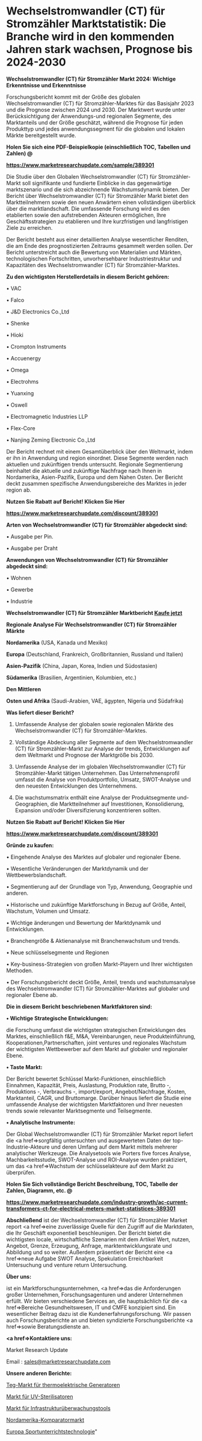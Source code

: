 # Wechselstromwandler (CT) für Stromzähler Marktstatistik: Die Branche wird in den kommenden Jahren stark wachsen, Prognose bis 2024-2030

<strong>Wechselstromwandler (CT) für Stromzähler Markt 2024: Wichtige Erkenntnisse und Erkenntnisse</strong>

Forschungsbericht kommt mit der Größe des globalen Wechselstromwandler (CT) für Stromzähler-Marktes für das Basisjahr 2023 und die Prognose zwischen 2024 und 2030. Der Marktwert wurde unter Berücksichtigung der Anwendungs-und regionalen Segmente, des Marktanteils und der Größe geschätzt, während die Prognose für jeden Produkttyp und jedes anwendungssegment für die globalen und lokalen Märkte bereitgestellt wurde.



<strong>Holen Sie sich eine PDF-Beispielkopie (einschließlich TOC, Tabellen und Zahlen) @
</strong>

<strong><a href=https://www.marketresearchupdate.com/sample/389301>

<strong>https://www.marketresearchupdate.com/sample/389301</u></font></a></strong></strong>

Die Studie über den Globalen Wechselstromwandler (CT) für Stromzähler-Markt soll signifikante und fundierte Einblicke in das gegenwärtige marktszenario und die sich abzeichnende Wachstumsdynamik bieten. Der Bericht über Wechselstromwandler (CT) für Stromzähler Markt bietet den Marktteilnehmern sowie den neuen Anwärtern einen vollständigen überblick über die marktlandschaft. Die umfassende Forschung wird es den etablierten sowie den aufstrebenden Akteuren ermöglichen, Ihre Geschäftsstrategien zu etablieren und Ihre kurzfristigen und langfristigen Ziele zu erreichen.

Der Bericht besteht aus einer detaillierten Analyse wesentlicher Renditen, die am Ende des prognostizierten Zeitraums gesammelt werden sollen. Der Bericht unterstreicht auch die Bewertung von Materialien und Märkten, technologischen Fortschritten, unvorhersehbarer Industriestruktur und Kapazitäten des Wechselstromwandler (CT) für Stromzähler-Marktes.



<strong>Zu den wichtigsten Herstellerdetails in diesem Bericht gehören:</strong>

• VAC

• Falco

• J&D Electronics Co.,Ltd

• Shenke

• Hioki

• Crompton Instruments

• Accuenergy

• Omega

• Electrohms

• Yuanxing

• Oswell

• Electromagnetic Industries LLP

• Flex-Core

• Nanjing Zeming Electronic Co.,Ltd

Der Bericht rechnet mit einem Gesamtüberblick über den Weltmarkt, indem er ihn in Anwendung und region einordnet. Diese Segmente werden nach aktuellen und zukünftigen trends untersucht. Regionale Segmentierung beinhaltet die aktuelle und zukünftige Nachfrage nach Ihnen in Nordamerika, Asien-Pazifik, Europa und dem Nahen Osten. Der Bericht deckt zusammen spezifische Anwendungsbereiche des Marktes in jeder region ab.



<strong>Nutzen Sie Rabatt auf Bericht! Klicken Sie Hier
</strong>

<strong><a href=https://www.marketresearchupdate.com/discount/389301>https://www.marketresearchupdate.com/discount/389301</b></u></font></strong></a>



<strong>Arten von Wechselstromwandler (CT) für Stromzähler abgedeckt sind:</strong>

• Ausgabe per Pin.

• Ausgabe per Draht



<strong>Anwendungen von Wechselstromwandler (CT) für Stromzähler abgedeckt sind:</strong>

• Wohnen

• Gewerbe

• Industrie



<strong>Wechselstromwandler (CT) für Stromzähler Marktbericht <a href=https://www.marketresearchupdate.com/buynow/389301>Kaufe jetzt</a></strong>



<strong>Regionale Analyse Für Wechselstromwandler (CT) für Stromzähler Märkte</strong>



<strong>Nordamerika</strong> (USA, Kanada und Mexiko)



<strong>Europa</strong> (Deutschland, Frankreich, Großbritannien, Russland und Italien)



<strong>Asien-Pazifik</strong> (China, Japan, Korea, Indien und Südostasien)



<strong>Südamerika</strong> (Brasilien, Argentinien, Kolumbien, etc.)



<strong>Den Mittleren</strong> 

<strong>Osten und Afrika</strong> (Saudi-Arabien, VAE, ägypten, Nigeria und Südafrika)



<strong>Was liefert dieser Bericht?</strong>

1. Umfassende Analyse der globalen sowie regionalen Märkte des Wechselstromwandler (CT) für Stromzähler-Marktes.

2. Vollständige Abdeckung aller Segmente auf dem Wechselstromwandler (CT) für Stromzähler-Markt zur Analyse der trends, Entwicklungen auf dem Weltmarkt und Prognose der Marktgröße bis 2030.

3. Umfassende Analyse der im globalen Wechselstromwandler (CT) für Stromzähler-Markt tätigen Unternehmen. Das Unternehmensprofil umfasst die Analyse von Produktportfolio, Umsatz, SWOT-Analyse und den neuesten Entwicklungen des Unternehmens.

4. Die wachstumsmatrix enthält eine Analyse der Produktsegmente und-Geographien, die Marktteilnehmer auf Investitionen, Konsolidierung, Expansion und/oder Diversifizierung konzentrieren sollten.



<strong>Nutzen Sie Rabatt auf Bericht! Klicken Sie Hier
</strong>

<strong><a href=https://www.marketresearchupdate.com/discount/389301>https://www.marketresearchupdate.com/discount/389301</b></u></font></strong></a>



<strong>Gründe zu kaufen:</strong>

• Eingehende Analyse des Marktes auf globaler und regionaler Ebene.

• Wesentliche Veränderungen der Marktdynamik und der Wettbewerbslandschaft.

• Segmentierung auf der Grundlage von Typ, Anwendung, Geographie und anderen.

• Historische und zukünftige Marktforschung in Bezug auf Größe, Anteil, Wachstum, Volumen und Umsatz.

• Wichtige änderungen und Bewertung der Marktdynamik und Entwicklungen.

• Branchengröße &amp; Aktienanalyse mit Branchenwachstum und trends.

• Neue schlüsselsegmente und Regionen

• Key-business-Strategien von großen Markt-Playern und Ihrer wichtigsten Methoden.

• Der Forschungsbericht deckt Größe, Anteil, trends und wachstumsanalyse des Wechselstromwandler (CT) für Stromzähler-Marktes auf globaler und regionaler Ebene ab.



<strong>Die in diesem Bericht beschriebenen Marktfaktoren sind:</strong>



<strong>• Wichtige Strategische Entwicklungen:</strong>

die Forschung umfasst die wichtigsten strategischen Entwicklungen des Marktes, einschließlich f&amp;E, M&amp;A, Vereinbarungen, neue Produkteinführung, Kooperationen,Partnerschaften, joint ventures und regionales Wachstum der wichtigsten Wettbewerber auf dem Markt auf globaler und regionaler Ebene.



<strong>• Taste Markt:</strong>

Der Bericht bewertet Schlüssel Markt-Funktionen, einschließlich Einnahmen, Kapazität, Preis, Auslastung, Produktion rate, Brutto -, Produktions -, Verbrauchs -, import/export, Angebot/Nachfrage, Kosten, Marktanteil, CAGR, und Bruttomarge. Darüber hinaus liefert die Studie eine umfassende Analyse der wichtigsten Marktfaktoren und Ihrer neuesten trends sowie relevanter Marktsegmente und Teilsegmente.



<strong>• Analytische Instrumente:</strong>

Der Global Wechselstromwandler (CT) für Stromzähler Market report liefert die <a href=>sorgf</a>ältig untersuchten und ausgewerteten Daten der top-Industrie-Akteure und deren Umfang auf dem Markt mittels mehrerer analytischer Werkzeuge. Die Analysetools wie Porters five forces Analyse, Machbarkeitsstudie, SWOT-Analyse und ROI-Analyse wurden praktiziert, um das <a href=>Wachstum</a> der schlüsselakteure auf dem Markt zu überprüfen.



<strong>Holen Sie Sich vollständige Bericht Beschreibung, TOC, Tabelle der Zahlen, Diagramm, etc. @ </strong>

<strong><a href=https://www.marketresearchupdate.com/industry-growth/ac-current-transformers-ct-for-electrical-meters-market-statistices-389301>https://www.marketresearchupdate.com/industry-growth/ac-current-transformers-ct-for-electrical-meters-market-statistices-389301</a></font></strong>



<strong>Abschließend</strong> ist der Wechselstromwandler (CT) für Stromzähler Market report <a href=>eine</a> zuverlässige Quelle für den Zugriff auf die Marktdaten, die Ihr Geschäft exponentiell beschleunigen. Der Bericht bietet die wichtigsten locale, wirtschaftliche Szenarien mit dem Artikel Wert, nutzen, Angebot, Grenze, Erzeugung, Anfrage, marktentwicklungsrate und Abbildung und so weiter. Außerdem präsentiert der Bericht eine <a href=>neue</a> Aufgabe SWOT Analyse, Spekulation Erreichbarkeit Untersuchung und venture return Untersuchung.



<strong>Über uns:</strong>

 ist ein Marktforschungsunternehmen, <a href=>das</a> die Anforderungen großer Unternehmen, Forschungsagenturen und anderer Unternehmen erfüllt. Wir bieten verschiedene Services an, die hauptsächlich für die <a href=>Bereiche</a> Gesundheitswesen, IT und CMFE konzipiert sind. Ein wesentlicher Beitrag dazu ist die Kundenerfahrungsforschung. Wir passen auch Forschungsberichte an und bieten syndizierte Forschungsberichte <a href=>sowie</a> Beratungsdienste an.



<strong><a href=>Kontaktiere uns:</a></strong>

Market Research Update

Email : sales@marketresearchupdate.com



<strong>Unsere anderen Berichte:</strong>

<a href=https://www.linkedin.com/pulse/thermoelectric-generators-teg-market-2023-challenges>Teg-Markt für thermoelektrische Generatoren</a>

<a href=https://www.linkedin.com/pulse/uvc-sterilizer-market-size-trends-consumption>Markt für UV-Sterilisatoren</a>

<a href=https://www.linkedin.com/pulse/infrastructure-monitoring-tool-market-report-2023-top>Markt für Infrastrukturüberwachungstools</a>

<a href=https://www.linkedin.com/pulse/north-america-comparator-market-2023-size-share>Nordamerika-Komparatormarkt</a>

<a href=https://www.linkedin.com/pulse/europe-physical-education-technology>Europa Sportunterrichtstechnologie</a>"
